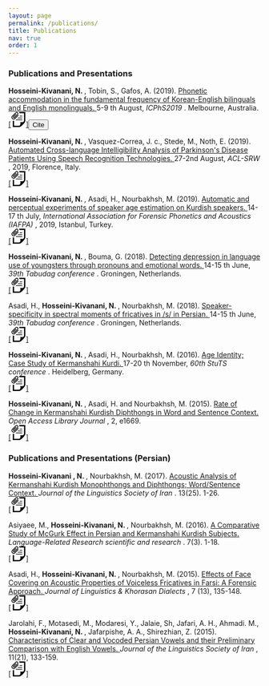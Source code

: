 ```yaml
---
layout: page
permalink: /publications/
title: Publications
nav: true
order: 1
---
```


<!---
description: publications by categories in reversed chronological order. generated by jekyll-scholar.--->
<!---
<h3> Publications and Presentations</h3> -->
<h3> Publications and Presentations </h3>
<!---<h5 class="year">{{2019}}</h5> --->

<p>
<b> Hosseini-Kivanani, N. </b>, Tobin, S., Gafos, A. (2019). <a href="https://www.researchgate.net/publication/334895276_PHONETIC_ACCOMMODATION_IN_THE_FUNDAMENTAL_FREQUENCY_OF_KOREAN-ENGLISH_BILINGUALS_AND_ENGLISH_MONOLINGUALS"  target="_blank"> Phonetic accommodation in the fundamental frequency of Korean-English bilinguals and English monolinguals. </a> 5-9 th August, <i> ICPhS2019 </i>. Melbourne, Australia.
<a href="https://www.researchgate.net/publication/334895276_PHONETIC_ACCOMMODATION_IN_THE_FUNDAMENTAL_FREQUENCY_OF_KOREAN-ENGLISH_BILINGUALS_AND_ENGLISH_MONOLINGUALS"  target="_blank"> <br> [<svg xmlns="http://www.w3.org/2000/svg" width="30" height="30" viewBox="0 0 24 24"><path d="M12.37 5.379l-5.64 5.64c-.655.655-1.515.982-2.374.982-1.855 0-3.356-1.498-3.356-3.356 0-.86.327-1.721.981-2.375l5.54-5.539c.487-.487 1.125-.731 1.765-.731 2.206 0 3.338 2.686 1.765 4.259l-4.919 4.919c-.634.634-1.665.634-2.298 0-.634-.633-.634-1.664 0-2.298l3.97-3.97.828.828-3.97 3.97c-.178.177-.178.465 0 .642.177.178.465.178.642 0l4.919-4.918c1.239-1.243-.636-3.112-1.873-1.874l-5.54 5.54c-.853.853-.853 2.24 0 3.094.854.852 2.24.852 3.093 0l5.64-5.64.827.827zm.637-5.379c.409.609.635 1.17.729 2h7.264v11.543c0 4.107-6 2.457-6 2.457s1.518 6-2.638 6h-7.362v-8.062c-.63.075-1 .13-2-.133v10.195h10.189c3.163 0 9.811-7.223 9.811-9.614v-14.386h-9.993zm4.993 6h-3.423l-.793.793-.207.207h4.423v-1zm0 3h-6.423l-1 1h7.423v-1zm0 3h-9.423l-.433.433c-.212.213-.449.395-.689.567h10.545v-1z"/></svg>]<button type="button" class="btn btn-outline-link"
        data-filename="/publication/cite.bib">
  Cite
</button></a>&nbsp;&nbsp;</p>

<p>
<b> Hosseini-Kivanani, N. </b>, Vasquez-Correa, J. c., Stede, M., Noth, E. (2019). <a href="https://www.researchgate.net/publication/334733212_Automated_Cross-language_Intelligibility_Analysis_of_Parkinson's_Disease_Patients_Using_Speech_Recognition_Technologies"  target="_blank"> Automated Cross-language Intelligibility Analysis of Parkinson's Disease Patients Using Speech Recognition Technologies. </a> 27-2nd August, <i> ACL-SRW </i>, 2019, Florence, Italy.
<a href="https://www.researchgate.net/publication/334733212_Automated_Cross-language_Intelligibility_Analysis_of_Parkinson's_Disease_Patients_Using_Speech_Recognition_Technologies"  target="_blank"> <br>  [<svg xmlns="http://www.w3.org/2000/svg" width="30" height="30" viewBox="0 0 24 24"><path d="M12.37 5.379l-5.64 5.64c-.655.655-1.515.982-2.374.982-1.855 0-3.356-1.498-3.356-3.356 0-.86.327-1.721.981-2.375l5.54-5.539c.487-.487 1.125-.731 1.765-.731 2.206 0 3.338 2.686 1.765 4.259l-4.919 4.919c-.634.634-1.665.634-2.298 0-.634-.633-.634-1.664 0-2.298l3.97-3.97.828.828-3.97 3.97c-.178.177-.178.465 0 .642.177.178.465.178.642 0l4.919-4.918c1.239-1.243-.636-3.112-1.873-1.874l-5.54 5.54c-.853.853-.853 2.24 0 3.094.854.852 2.24.852 3.093 0l5.64-5.64.827.827zm.637-5.379c.409.609.635 1.17.729 2h7.264v11.543c0 4.107-6 2.457-6 2.457s1.518 6-2.638 6h-7.362v-8.062c-.63.075-1 .13-2-.133v10.195h10.189c3.163 0 9.811-7.223 9.811-9.614v-14.386h-9.993zm4.993 6h-3.423l-.793.793-.207.207h4.423v-1zm0 3h-6.423l-1 1h7.423v-1zm0 3h-9.423l-.433.433c-.212.213-.449.395-.689.567h10.545v-1z"/></svg>]</a>&nbsp;&nbsp;</p>

<p>
<b> Hosseini-Kivanani, N. </b>, Asadi, H., Nourbakhsh, M. (2019). <a href="https://www.researchgate.net/publication/334591714_Automatic_and_perceptual_experiments_of_speaker_age_estimation_on_Kurdish_speakers"  target="_blank"> Automatic and perceptual experiments of speaker age estimation on Kurdish speakers. </a> 14-17 th July, <i> International Association for Forensic Phonetics and Acoustics (IAFPA) </i>, 2019, Istanbul, Turkey. 
<a href="https://www.researchgate.net/publication/334591714_Automatic_and_perceptual_experiments_of_speaker_age_estimation_on_Kurdish_speakers"  target="_blank"> <br>  [<svg xmlns="http://www.w3.org/2000/svg" width="30" height="30" viewBox="0 0 24 24"><path d="M12.37 5.379l-5.64 5.64c-.655.655-1.515.982-2.374.982-1.855 0-3.356-1.498-3.356-3.356 0-.86.327-1.721.981-2.375l5.54-5.539c.487-.487 1.125-.731 1.765-.731 2.206 0 3.338 2.686 1.765 4.259l-4.919 4.919c-.634.634-1.665.634-2.298 0-.634-.633-.634-1.664 0-2.298l3.97-3.97.828.828-3.97 3.97c-.178.177-.178.465 0 .642.177.178.465.178.642 0l4.919-4.918c1.239-1.243-.636-3.112-1.873-1.874l-5.54 5.54c-.853.853-.853 2.24 0 3.094.854.852 2.24.852 3.093 0l5.64-5.64.827.827zm.637-5.379c.409.609.635 1.17.729 2h7.264v11.543c0 4.107-6 2.457-6 2.457s1.518 6-2.638 6h-7.362v-8.062c-.63.075-1 .13-2-.133v10.195h10.189c3.163 0 9.811-7.223 9.811-9.614v-14.386h-9.993zm4.993 6h-3.423l-.793.793-.207.207h4.423v-1zm0 3h-6.423l-1 1h7.423v-1zm0 3h-9.423l-.433.433c-.212.213-.449.395-.689.567h10.545v-1z"/></svg>]</a>&nbsp;&nbsp;</p>

<p>
<b> Hosseini-Kivanani, N. </b>, Bouma, G. (2018). <a href="https://www.researchgate.net/publication/325653917_Detecting_depression_in_language_use_of_youngsters_through_pronouns_and_emotional_words"  target="_blank">
Detecting depression in language use of youngsters through pronouns and emotional words. </a> 14-15 th June, <i> 39th Tabudag conference </i>. Groningen, Netherlands.  <a href="https://www.researchgate.net/publication/325653917_Detecting_depression_in_language_use_of_youngsters_through_pronouns_and_emotional_words"  target="_blank"> <br>  [<svg xmlns="http://www.w3.org/2000/svg" width="30" height="30" viewBox="0 0 24 24"><path d="M12.37 5.379l-5.64 5.64c-.655.655-1.515.982-2.374.982-1.855 0-3.356-1.498-3.356-3.356 0-.86.327-1.721.981-2.375l5.54-5.539c.487-.487 1.125-.731 1.765-.731 2.206 0 3.338 2.686 1.765 4.259l-4.919 4.919c-.634.634-1.665.634-2.298 0-.634-.633-.634-1.664 0-2.298l3.97-3.97.828.828-3.97 3.97c-.178.177-.178.465 0 .642.177.178.465.178.642 0l4.919-4.918c1.239-1.243-.636-3.112-1.873-1.874l-5.54 5.54c-.853.853-.853 2.24 0 3.094.854.852 2.24.852 3.093 0l5.64-5.64.827.827zm.637-5.379c.409.609.635 1.17.729 2h7.264v11.543c0 4.107-6 2.457-6 2.457s1.518 6-2.638 6h-7.362v-8.062c-.63.075-1 .13-2-.133v10.195h10.189c3.163 0 9.811-7.223 9.811-9.614v-14.386h-9.993zm4.993 6h-3.423l-.793.793-.207.207h4.423v-1zm0 3h-6.423l-1 1h7.423v-1zm0 3h-9.423l-.433.433c-.212.213-.449.395-.689.567h10.545v-1z"/></svg>]</a>&nbsp;&nbsp;</p>

<p>
Asadi, H., <b> Hosseini-Kivanani, N. </b>, Nourbakhsh, M. (2018). <a href="https://www.researchgate.net/publication/324804135_Speaker-specificity_in_spectral_moments_of_fricative_s_in_Persian"  target="_blank"> Speaker-specificity in spectral moments of fricatives in /s/ in Persian. </a> 14-15 th June,<i> 39th Tabudag conference </i>. Groningen, Netherlands. <a href="https://www.researchgate.net/publication/324804135_Speaker-specificity_in_spectral_moments_of_fricative_s_in_Persian"  target="_blank"> <br>  [<svg xmlns="http://www.w3.org/2000/svg" width="30" height="30" viewBox="0 0 24 24"><path d="M12.37 5.379l-5.64 5.64c-.655.655-1.515.982-2.374.982-1.855 0-3.356-1.498-3.356-3.356 0-.86.327-1.721.981-2.375l5.54-5.539c.487-.487 1.125-.731 1.765-.731 2.206 0 3.338 2.686 1.765 4.259l-4.919 4.919c-.634.634-1.665.634-2.298 0-.634-.633-.634-1.664 0-2.298l3.97-3.97.828.828-3.97 3.97c-.178.177-.178.465 0 .642.177.178.465.178.642 0l4.919-4.918c1.239-1.243-.636-3.112-1.873-1.874l-5.54 5.54c-.853.853-.853 2.24 0 3.094.854.852 2.24.852 3.093 0l5.64-5.64.827.827zm.637-5.379c.409.609.635 1.17.729 2h7.264v11.543c0 4.107-6 2.457-6 2.457s1.518 6-2.638 6h-7.362v-8.062c-.63.075-1 .13-2-.133v10.195h10.189c3.163 0 9.811-7.223 9.811-9.614v-14.386h-9.993zm4.993 6h-3.423l-.793.793-.207.207h4.423v-1zm0 3h-6.423l-1 1h7.423v-1zm0 3h-9.423l-.433.433c-.212.213-.449.395-.689.567h10.545v-1z"/></svg>]</a>&nbsp;&nbsp;</p>

<p>
<b> Hosseini-Kivanani, N. </b>, Asadi, H., Nourbakhsh, M. (2016). <a href="https://www.researchgate.net/publication/310507398_Age_Identity_Case_Study_of_Kurdish_speakers?_sg%5B0%5D=ukkTUAJ2Ly5kKYoUD3aSjaL_3fj6B4g1LLjGJFpZ7hZAWgnjp1TkfB0MUxYvxhxlTgAP1z0trZTnvT3ttWAlXPxf0IMU7vphfiCwfFog.I0ZWO2iyV9iPqiFEHpS8uHHYmKbUoDgETY2TclNpTuhvL_INhchp2iC1X3vM0UzKOnix_gdDf47n1NyUaggb6g"  target="_blank"> Age Identity; Case Study of Kermanshahi Kurdi. </a> 17-20 th November, <i> 60th StuTS conference </i>. Heidelberg, Germany. <a href="https://www.researchgate.net/publication/310507398_Age_Identity_Case_Study_of_Kurdish_speakers?_sg%5B0%5D=ukkTUAJ2Ly5kKYoUD3aSjaL_3fj6B4g1LLjGJFpZ7hZAWgnjp1TkfB0MUxYvxhxlTgAP1z0trZTnvT3ttWAlXPxf0IMU7vphfiCwfFog.I0ZWO2iyV9iPqiFEHpS8uHHYmKbUoDgETY2TclNpTuhvL_INhchp2iC1X3vM0UzKOnix_gdDf47n1NyUaggb6g"  target="_blank"> <br>  [<svg xmlns="http://www.w3.org/2000/svg" width="30" height="30" viewBox="0 0 24 24"><path d="M12.37 5.379l-5.64 5.64c-.655.655-1.515.982-2.374.982-1.855 0-3.356-1.498-3.356-3.356 0-.86.327-1.721.981-2.375l5.54-5.539c.487-.487 1.125-.731 1.765-.731 2.206 0 3.338 2.686 1.765 4.259l-4.919 4.919c-.634.634-1.665.634-2.298 0-.634-.633-.634-1.664 0-2.298l3.97-3.97.828.828-3.97 3.97c-.178.177-.178.465 0 .642.177.178.465.178.642 0l4.919-4.918c1.239-1.243-.636-3.112-1.873-1.874l-5.54 5.54c-.853.853-.853 2.24 0 3.094.854.852 2.24.852 3.093 0l5.64-5.64.827.827zm.637-5.379c.409.609.635 1.17.729 2h7.264v11.543c0 4.107-6 2.457-6 2.457s1.518 6-2.638 6h-7.362v-8.062c-.63.075-1 .13-2-.133v10.195h10.189c3.163 0 9.811-7.223 9.811-9.614v-14.386h-9.993zm4.993 6h-3.423l-.793.793-.207.207h4.423v-1zm0 3h-6.423l-1 1h7.423v-1zm0 3h-9.423l-.433.433c-.212.213-.449.395-.689.567h10.545v-1z"/></svg>]</a>&nbsp;&nbsp;</p>

<p>
<b> Hosseini-Kivanani, N. </b>, Asadi, H. and Nourbakhsh, M. (2015). <a href="http://dx.doi.org/10.4236/oalib.1101669"  target="_blank"> Rate of Change in Kermanshahi Kurdish Diphthongs in Word and Sentence Context. </a> <i> Open Access Library Journal </i>, 2, e1669. <a href="http://dx.doi.org/10.4236/oalib.1101669"  target="_blank"> <br>  [<svg xmlns="http://www.w3.org/2000/svg" width="30" height="30" viewBox="0 0 24 24"><path d="M12.37 5.379l-5.64 5.64c-.655.655-1.515.982-2.374.982-1.855 0-3.356-1.498-3.356-3.356 0-.86.327-1.721.981-2.375l5.54-5.539c.487-.487 1.125-.731 1.765-.731 2.206 0 3.338 2.686 1.765 4.259l-4.919 4.919c-.634.634-1.665.634-2.298 0-.634-.633-.634-1.664 0-2.298l3.97-3.97.828.828-3.97 3.97c-.178.177-.178.465 0 .642.177.178.465.178.642 0l4.919-4.918c1.239-1.243-.636-3.112-1.873-1.874l-5.54 5.54c-.853.853-.853 2.24 0 3.094.854.852 2.24.852 3.093 0l5.64-5.64.827.827zm.637-5.379c.409.609.635 1.17.729 2h7.264v11.543c0 4.107-6 2.457-6 2.457s1.518 6-2.638 6h-7.362v-8.062c-.63.075-1 .13-2-.133v10.195h10.189c3.163 0 9.811-7.223 9.811-9.614v-14.386h-9.993zm4.993 6h-3.423l-.793.793-.207.207h4.423v-1zm0 3h-6.423l-1 1h7.423v-1zm0 3h-9.423l-.433.433c-.212.213-.449.395-.689.567h10.545v-1z"/></svg>]</a>&nbsp;&nbsp;</p>




<h3> Publications and Presentations (Persian) </h3>

<p>
<b> Hosseini-Kivanani , N. </b>, Nourbakhsh, M. (2017). <a href="https://www.researchgate.net/publication/323376969_Acoustic_Analysis_of_Kermanshahi_Kurdish_Monophthongs_and_Diphthongs_WordSentence_Context"  target="_blank"> Acoustic Analysis of Kermanshahi Kurdish Monophthongs and Diphthongs; Word/Sentence Context. </a> <i> Journal of the Linguistics Society of Iran </i>. 13(25). 1-26. <a href="https://www.researchgate.net/publication/323376969_Acoustic_Analysis_of_Kermanshahi_Kurdish_Monophthongs_and_Diphthongs_WordSentence_Context"  target="_blank"> <br> [<svg xmlns="http://www.w3.org/2000/svg" width="30" height="30" viewBox="0 0 24 24"><path d="M12.37 5.379l-5.64 5.64c-.655.655-1.515.982-2.374.982-1.855 0-3.356-1.498-3.356-3.356 0-.86.327-1.721.981-2.375l5.54-5.539c.487-.487 1.125-.731 1.765-.731 2.206 0 3.338 2.686 1.765 4.259l-4.919 4.919c-.634.634-1.665.634-2.298 0-.634-.633-.634-1.664 0-2.298l3.97-3.97.828.828-3.97 3.97c-.178.177-.178.465 0 .642.177.178.465.178.642 0l4.919-4.918c1.239-1.243-.636-3.112-1.873-1.874l-5.54 5.54c-.853.853-.853 2.24 0 3.094.854.852 2.24.852 3.093 0l5.64-5.64.827.827zm.637-5.379c.409.609.635 1.17.729 2h7.264v11.543c0 4.107-6 2.457-6 2.457s1.518 6-2.638 6h-7.362v-8.062c-.63.075-1 .13-2-.133v10.195h10.189c3.163 0 9.811-7.223 9.811-9.614v-14.386h-9.993zm4.993 6h-3.423l-.793.793-.207.207h4.423v-1zm0 3h-6.423l-1 1h7.423v-1zm0 3h-9.423l-.433.433c-.212.213-.449.395-.689.567h10.545v-1z"/></svg>]</a>&nbsp;&nbsp;</p>



<p>
Asiyaee, M., <b> Hosseini-Kivanani, N. </b>, Nourbakhsh, M. (2016). <a href="https://web.a.ebscohost.com/abstract?direct=true&profile=ehost&scope=site&authtype=crawler&jrnl=23223081&AN=118728496&h=CWJjZEF2dW3KgmcQfTNlJKEnp78cDS%2bXIHpxtQ8z5rkI0cYFRuFnVhUfNUdGwK6cCfzyghtB0%2bk6JmUUrUYBLg%3d%3d&crl=f&resultNs=AdminWebAuth&resultLocal=ErrCrlNotAuth&crlhashurl=login.aspx%3fdirect%3dtrue%26profile%3dehost%26scope%3dsite%26authtype%3dcrawler%26jrnl%3d23223081%26AN%3d118728496"  target="_blank"> A Comparative Study of McGurk Effect in Persian and Kermanshahi Kurdish Subjects. </a> <i> Language-Related Research scientific and research </i>. 7(3). 1-18. <a href="https://web.a.ebscohost.com/abstract?direct=true&profile=ehost&scope=site&authtype=crawler&jrnl=23223081&AN=118728496&h=CWJjZEF2dW3KgmcQfTNlJKEnp78cDS%2bXIHpxtQ8z5rkI0cYFRuFnVhUfNUdGwK6cCfzyghtB0%2bk6JmUUrUYBLg%3d%3d&crl=f&resultNs=AdminWebAuth&resultLocal=ErrCrlNotAuth&crlhashurl=login.aspx%3fdirect%3dtrue%26profile%3dehost%26scope%3dsite%26authtype%3dcrawler%26jrnl%3d23223081%26AN%3d118728496"  target="_blank"> <br>  [<svg xmlns="http://www.w3.org/2000/svg" width="30" height="30" viewBox="0 0 24 24"><path d="M12.37 5.379l-5.64 5.64c-.655.655-1.515.982-2.374.982-1.855 0-3.356-1.498-3.356-3.356 0-.86.327-1.721.981-2.375l5.54-5.539c.487-.487 1.125-.731 1.765-.731 2.206 0 3.338 2.686 1.765 4.259l-4.919 4.919c-.634.634-1.665.634-2.298 0-.634-.633-.634-1.664 0-2.298l3.97-3.97.828.828-3.97 3.97c-.178.177-.178.465 0 .642.177.178.465.178.642 0l4.919-4.918c1.239-1.243-.636-3.112-1.873-1.874l-5.54 5.54c-.853.853-.853 2.24 0 3.094.854.852 2.24.852 3.093 0l5.64-5.64.827.827zm.637-5.379c.409.609.635 1.17.729 2h7.264v11.543c0 4.107-6 2.457-6 2.457s1.518 6-2.638 6h-7.362v-8.062c-.63.075-1 .13-2-.133v10.195h10.189c3.163 0 9.811-7.223 9.811-9.614v-14.386h-9.993zm4.993 6h-3.423l-.793.793-.207.207h4.423v-1zm0 3h-6.423l-1 1h7.423v-1zm0 3h-9.423l-.433.433c-.212.213-.449.395-.689.567h10.545v-1z"/></svg>]</a>&nbsp;&nbsp;</p>

<p>
Asadi, H., <b> Hosseini-Kivanani, N. </b>, Nourbakhsh, M. (2015). <a href="https://www.researchgate.net/publication/308787063_Effects_of_Face_Covering_on_Acoustic_Properties_of_Voiceless_Fricatives_in_Farsi_A_Forensic_Approach"  target="_blank"> Effects of Face Covering on Acoustic Properties of Voiceless Fricatives in Farsi: A Forensic Approach. </a> <i> Journal of Linguistics & Khorasan Dialects </i>, 7 (13), 135-148. <a href="https://www.researchgate.net/publication/308787063_Effects_of_Face_Covering_on_Acoustic_Properties_of_Voiceless_Fricatives_in_Farsi_A_Forensic_Approach"  target="_blank"> <br>  [<svg xmlns="http://www.w3.org/2000/svg" width="30" height="30" viewBox="0 0 24 24"><path d="M12.37 5.379l-5.64 5.64c-.655.655-1.515.982-2.374.982-1.855 0-3.356-1.498-3.356-3.356 0-.86.327-1.721.981-2.375l5.54-5.539c.487-.487 1.125-.731 1.765-.731 2.206 0 3.338 2.686 1.765 4.259l-4.919 4.919c-.634.634-1.665.634-2.298 0-.634-.633-.634-1.664 0-2.298l3.97-3.97.828.828-3.97 3.97c-.178.177-.178.465 0 .642.177.178.465.178.642 0l4.919-4.918c1.239-1.243-.636-3.112-1.873-1.874l-5.54 5.54c-.853.853-.853 2.24 0 3.094.854.852 2.24.852 3.093 0l5.64-5.64.827.827zm.637-5.379c.409.609.635 1.17.729 2h7.264v11.543c0 4.107-6 2.457-6 2.457s1.518 6-2.638 6h-7.362v-8.062c-.63.075-1 .13-2-.133v10.195h10.189c3.163 0 9.811-7.223 9.811-9.614v-14.386h-9.993zm4.993 6h-3.423l-.793.793-.207.207h4.423v-1zm0 3h-6.423l-1 1h7.423v-1zm0 3h-9.423l-.433.433c-.212.213-.449.395-.689.567h10.545v-1z"/></svg>]</a>&nbsp;&nbsp;</p>

<p>
Jarolahi, F., Motasedi, M., Modaresi, Y., Jalaie, Sh, Jafari, A. H., Ahmadi. M., <b> Hosseini-Kivanani, N. </b>, Jafarpishe, A. A., Shirezhian, Z. (2015). <a href="https://www.magiran.com/paper/1511382?lang=en"  target="_blank"> Characteristics of Clear and Vocoded Persian Vowels and their Preliminary Comparison with English Vowels. </a> <i> Journal of the Linguistics Society of Iran </i>, 11(21), 133-159. <a href="https://www.magiran.com/paper/1511382?lang=en"  target="_blank"> <br>  [<svg xmlns="http://www.w3.org/2000/svg" width="30" height="30" viewBox="0 0 24 24"><path d="M12.37 5.379l-5.64 5.64c-.655.655-1.515.982-2.374.982-1.855 0-3.356-1.498-3.356-3.356 0-.86.327-1.721.981-2.375l5.54-5.539c.487-.487 1.125-.731 1.765-.731 2.206 0 3.338 2.686 1.765 4.259l-4.919 4.919c-.634.634-1.665.634-2.298 0-.634-.633-.634-1.664 0-2.298l3.97-3.97.828.828-3.97 3.97c-.178.177-.178.465 0 .642.177.178.465.178.642 0l4.919-4.918c1.239-1.243-.636-3.112-1.873-1.874l-5.54 5.54c-.853.853-.853 2.24 0 3.094.854.852 2.24.852 3.093 0l5.64-5.64.827.827zm.637-5.379c.409.609.635 1.17.729 2h7.264v11.543c0 4.107-6 2.457-6 2.457s1.518 6-2.638 6h-7.362v-8.062c-.63.075-1 .13-2-.133v10.195h10.189c3.163 0 9.811-7.223 9.811-9.614v-14.386h-9.993zm4.993 6h-3.423l-.793.793-.207.207h4.423v-1zm0 3h-6.423l-1 1h7.423v-1zm0 3h-9.423l-.433.433c-.212.213-.449.395-.689.567h10.545v-1z"/></svg>]</a>&nbsp;&nbsp; </p>

